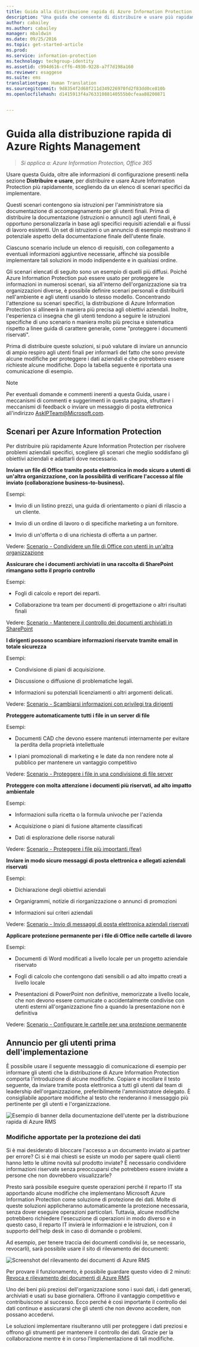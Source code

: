 ```yaml
---
title: Guida alla distribuzione rapida di Azure Information Protection | Azure Information Protection
description: "Una guida che consente di distribuire e usare più rapidamente Azure Information Protection per proteggere i dati dell&quot;organizzazione. Iniziare scegliendo da un elenco di scenari specifici da implementare."
author: cabailey
ms.author: cabailey
manager: mbaldwin
ms.date: 09/25/2016
ms.topic: get-started-article
ms.prod: 
ms.service: information-protection
ms.technology: techgroup-identity
ms.assetid: c994d616-cff6-4930-9228-a7f7d198a160
ms.reviewer: esaggese
ms.suite: ems
translationtype: Human Translation
ms.sourcegitcommit: 9d8354f2d68f211d349226970fd2f83dd0ce810b
ms.openlocfilehash: d1415913f4a76331088140555b0cfeaa88200871


---
```


# <a name="rapid-deployment-guide-for-azure-rights-management"></a>Guida alla distribuzione rapida di Azure Rights Management

>*Si applica a: Azure Information Protection, Office 365*

Usare questa Guida, oltre alle informazioni di configurazione presenti nella sezione **Distribuire e usare**, per distribuire e usare Azure Information Protection più rapidamente, scegliendo da un elenco di scenari specifici da implementare.

Questi scenari contengono sia istruzioni per l'amministratore sia documentazione di accompagnamento per gli utenti finali. Prima di distribuire la documentazione (istruzioni o annunci) agli utenti finali, è opportuno personalizzarla in base agli specifici requisiti aziendali e ai flussi di lavoro esistenti. Un set di istruzioni o un annuncio di esempio mostrano il potenziale aspetto della documentazione finale dell'utente finale.

Ciascuno scenario include un elenco di requisiti, con collegamento a eventuali informazioni aggiuntive necessarie, affinché sia possibile implementare tali soluzioni in modo indipendente e in qualsiasi ordine.

Gli scenari elencati di seguito sono un esempio di quelli più diffusi. Poiché Azure Information Protection può essere usato per proteggere le informazioni in numerosi scenari, sia all'interno dell'organizzazione sia tra organizzazioni diverse, è possibile definire scenari personali e distribuirli nell'ambiente e agli utenti usando lo stesso modello. Concentrando l'attenzione su scenari specifici, la distribuzione di Azure Information Protection si allineerà in maniera più precisa agli obiettivi aziendali. Inoltre, l'esperienza ci insegna che gli utenti tendono a seguire le istruzioni specifiche di uno scenario n maniera molto più precisa e sistematica rispetto a linee guida di carattere generale, come "proteggere i documenti riservati".

Prima di distribuire queste soluzioni, si può valutare di inviare un annuncio di ampio respiro agli utenti finali per informarli del fatto che sono previste alcune modifiche per proteggere i dati aziendali e che potrebbero essere richieste alcune modifiche. Dopo la tabella seguente è riportata una comunicazione di esempio.

> [!NOTE]
> Per eventuali domande e commenti inerenti a questa Guida, usare i meccanismi di commenti e suggerimenti in questa pagina, sfruttare i meccanismi di feedback o inviare un messaggio di posta elettronica all'indirizzo [AskIPTeam@Microsoft.com](mailto:%20askipteam@microsoft.com?subject=Rapid%20Deployment%20Guide%20feedback).

## <a name="scenarios-for-azure-information-protection"></a>Scenari per Azure Information Protection
Per distribuire più rapidamente Azure Information Protection per risolvere problemi aziendali specifici, scegliere gli scenari che meglio soddisfano gli obiettivi aziendali e adattarli dove necessario.



**Inviare un file di Office tramite posta elettronica in modo sicuro a utenti di un'altra organizzazione, con la possibilità di verificare l'accesso al file inviato (collaborazione business-to-business).**

Esempi:

- Invio di un listino prezzi, una guida di orientamento o piani di rilascio a un cliente.

- Invio di un ordine di lavoro o di specifiche marketing a un fornitore.

- Invio di un'offerta o di una richiesta di offerta a un partner.

Vedere: [Scenario - Condividere un file di Office con utenti in un'altra organizzazione](scenario-share-office-file-externally.md)

**Assicurare che i documenti archiviati in una raccolta di SharePoint rimangano sotto il proprio controllo**

Esempi:

- Fogli di calcolo e report dei reparti.

- Collaborazione tra team per documenti di progettazione o altri risultati finali

Vedere: [Scenario - Mantenere il controllo dei documenti archiviati in SharePoint](scenario-sharepoint.md)

**I dirigenti possono scambiare informazioni riservate tramite email in totale sicurezza**

Esempi:

- Condivisione di piani di acquisizione.

- Discussione o diffusione di problematiche legali.

- Informazioni su potenziali licenziamenti o altri argomenti delicati.

Vedere: [Scenario - Scambiarsi informazioni con privilegi tra dirigenti](scenario-executives-email.md)

**Proteggere automaticamente tutti i file in un server di file**

Esempi:

- Documenti CAD che devono essere mantenuti internamente per evitare la perdita della proprietà intellettuale

- I piani promozionali di marketing e le date da non rendere note al pubblico per mantenere un vantaggio competitivo

Vedere: [Scenario - Proteggere i file in una condivisione di file server](scenario-fci.md)

**Proteggere con molta attenzione i documenti più riservati, ad alto impatto ambientale**

Esempi:

- Informazioni sulla ricetta o la formula univoche per l'azienda

- Acquisizione o piani di fusione altamente classificati

- Dati di esplorazione delle risorse naturali

Vedere: [Scenario - Proteggere i file più importanti &#40;few&#41;](scenario-secure-most-valuable-files.md)

**Inviare in modo sicuro messaggi di posta elettronica e allegati aziendali riservati**

Esempi:

- Dichiarazione degli obiettivi aziendali

- Organigrammi, notizie di riorganizzazione o annunci di promozioni

- Informazioni sui criteri aziendali

Vedere: [Scenario - Invio di messaggi di posta elettronica aziendali riservati](scenario-company-confidential-email.md)

**Applicare protezione permanente per i file di Office nelle cartelle di lavoro**

Esempi:

- Documenti di Word modificati a livello locale per un progetto aziendale riservato

- Fogli di calcolo che contengono dati sensibili o ad alto impatto creati a livello locale

- Presentazioni di PowerPoint non definitive, memorizzate a livello locale, che non devono essere comunicate o accidentalmente condivise con utenti esterni all'organizzazione fino a quando la presentazione non è definitiva

Vedere: [Scenario - Configurare le cartelle per una protezione permanente](scenario-work-folders.md)




## <a name="announcement-for-users-before-rollout"></a>Annuncio per gli utenti prima dell'implementazione
È possibile usare il seguente messaggio di comunicazione di esempio per informare gli utenti che la distribuzione di Azure Information Protection comporta l'introduzione di alcune modifiche. Copiare e incollare il testo seguente, da inviare tramite posta elettronica a tutti gli utenti dal team di leadership dell'organizzazione, preferibilmente l'amministratore delegato. È consigliabile apportare modifiche al testo che renderanno il messaggio più pertinente per gli utenti e l'organizzazione.

![Esempio di banner della documentazione dell'utente per la distribuzione rapida di Azure RMS](../media/AzRMS_ExampleBanner.png)

### <a name="changes-were-making-to-safeguard-our-data"></a>Modifiche apportate per la protezione dei dati
Si è mai desiderato di bloccare l'accesso a un documento inviato ai partner per errore? Ci si è mai chiesti se esiste un modo per sapere quali clienti hanno letto le ultime novità sul prodotto inviate? È necessario condividere informazioni riservate senza preoccuparsi che potrebbero essere inviate a persone che non dovrebbero visualizzarle?

Presto sarà possibile eseguire queste operazioni perché il reparto IT sta apportando alcune modifiche che implementano Microsoft Azure Information Protection come soluzione di protezione dei dati. Molte di queste soluzioni applicheranno automaticamente la protezione necessaria, senza dover eseguire operazioni particolari. Tuttavia, alcune modifiche potrebbero richiedere l'esecuzione di operazioni in modo diverso e in questo caso, il reparto IT invierà le informazioni e le istruzioni, con il supporto dell'help desk in caso di domande o problemi.

Ad esempio, per tenere traccia dei documenti condivisi (e, se necessario, revocarli), sarà possibile usare il sito di rilevamento dei documenti:

![Screenshot del rilevamento dei documenti di Azure RMS](../media/AzRMS_Tutorial_5_Screenshots.png)

Per provare il funzionamento, è possibile guardare questo video di 2 minuti: [Revoca e rilevamento dei documenti di Azure RMS](https://channel9.msdn.com/Series/Information-Protection/Azure-RMS-Document-Tracking-and-Revocation)

Uno dei beni più preziosi dell'organizzazione sono i suoi dati, i dati generati, archiviati e usati su base giornaliera. Offrono il vantaggio competitivo e contribuiscono al successo. Ecco perché è così importante il controllo dei dati continuo e assicurarsi che gli utenti che non devono accedere, non possano accedervi.

Le soluzioni implementare risulteranno utili per proteggere i dati preziosi e offrono gli strumenti per mantenere il controllo dei dati. Grazie per la collaborazione mentre è in corso l'implementazione di tali modifiche.




<!--HONumber=Nov16_HO2-->


